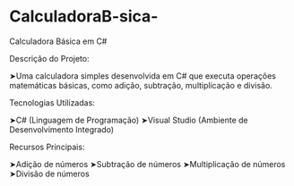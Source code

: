 # CalculadoraB-sica-

Calculadora Básica em C#

Descrição do Projeto:

➤Uma calculadora simples desenvolvida em C# que executa operações matemáticas básicas, como adição, subtração, multiplicação e divisão.

Tecnologias Utilizadas:

➤C# (Linguagem de Programação)
➤Visual Studio (Ambiente de Desenvolvimento Integrado)

Recursos Principais:

➤Adição de números
➤Subtração de números
➤Multiplicação de números
➤Divisão de números
